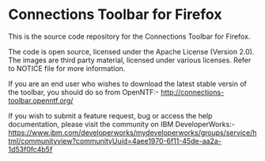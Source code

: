 Connections Toolbar for Firefox
===============================

This is the source code repository for the Connections Toolbar for Firefox.

The code is open source, licensed under the Apache License (Version 2.0). The images are third party material, licensed under various licenses. Refer to NOTICE file for more information.

If you are an end user who wishes to download the latest stable versin of the toolbar, you should do so from OpenNTF:- http://connections-toolbar.openntf.org/

If you wish to submit a feature request, bug or access the help documentation, please visit the community on IBM DeveloperWorks:- https://www.ibm.com/developerworks/mydeveloperworks/groups/service/html/communityview?communityUuid=4aee1970-6f11-45de-aa2a-1d53f0fc4b5f
